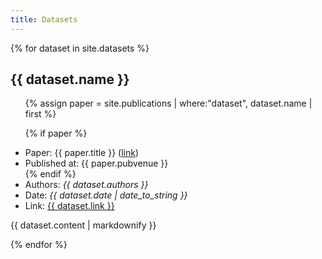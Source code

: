 ```yaml
---
title: Datasets
---
```

{% for dataset in site.datasets %}

  <h2>{{ dataset.name }}</h2>

  <ul>

  {% assign paper = site.publications | where:"dataset", dataset.name | first %}

  {% if paper %}
  <li>Paper: {{ paper.title }} (<a href="{{ paper.link }}">link</a>)</li>
  <li>Published at: {{ paper.pubvenue }}</li>
  {% endif %}

  <li>Authors: <i>{{ dataset.authors }}</i></li>
  <li>Date: <i>{{ dataset.date | date_to_string }}</i></li>
  <li>Link: <a href="{{ dataset.link }}">{{ dataset.link }}</a></li>

  </ul>

  <p>{{ dataset.content | markdownify }}</p>

{% endfor %}
